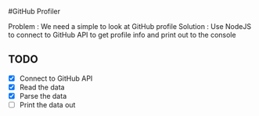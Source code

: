 #GitHub Profiler


Problem : We need a simple to look at GitHub profile
Solution : Use NodeJS to connect to GitHub API to get profile info and print out
to the console

## TODO

* [x] Connect to GitHub API 
* [x] Read the data
* [x] Parse the data
* [ ] Print the data out